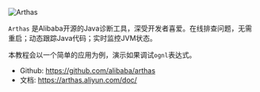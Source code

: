 ![Arthas](https://arthas.aliyun.com/doc/_images/arthas.png)

`Arthas` 是Alibaba开源的Java诊断工具，深受开发者喜爱。在线排查问题，无需重启；动态跟踪Java代码；实时监控JVM状态。

本教程会以一个简单的应用为例，演示如果调试`ognl`表达式。

- Github: https://github.com/alibaba/arthas
- 文档: https://arthas.aliyun.com/doc/
